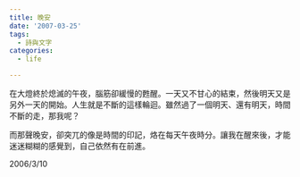 ```yaml
---
title: 晚安
date: '2007-03-25'
tags:
  - 詩與文字
categories:
  - life

---
```

在大燈終於熄滅的午夜，腦筋卻緩慢的甦醒。一天又不甘心的結束，然後明天又是另外一天的開始。人生就是不斷的這樣輪迴。雖然過了一個明天、還有明天，時間不斷的走，那我呢？  
  
而那聲晚安，卻突兀的像是時間的印記，烙在每天午夜時分。讓我在醒來後，才能迷迷糊糊的感覺到，自己依然有在前進。  
  

2006/3/10